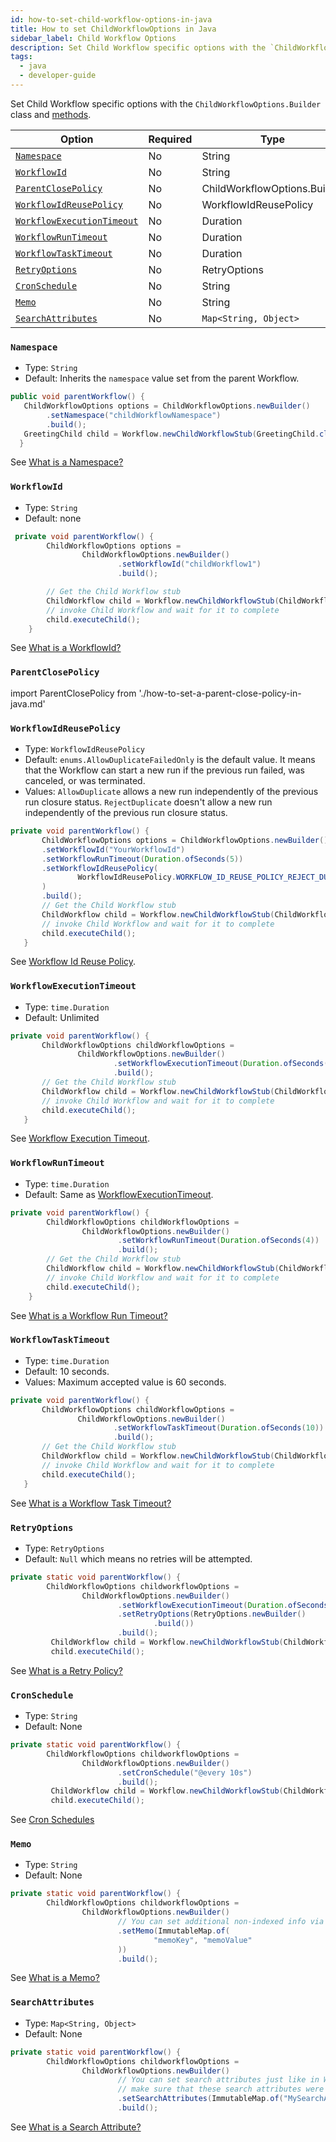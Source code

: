 ```yaml
---
id: how-to-set-child-workflow-options-in-java
title: How to set ChildWorkflowOptions in Java
sidebar_label: Child Workflow Options
description: Set Child Workflow specific options with the `ChildWorkflowOptions` class.
tags:
  - java
  - developer-guide
---
```


Set Child Workflow specific options with the `ChildWorkflowOptions.Builder` class and [methods](https://www.javadoc.io/static/io.temporal/temporal-sdk/1.8.0/io/temporal/workflow/ChildWorkflowOptions.Builder.html).

| Option                                                  | Required | Type                         |
| ------------------------------------------------------- | -------- | ---------------------------- |
| [`Namespace`](#namespace)                               | No       | String                       |
| [`WorkflowId`](#workflowId)                             | No       | String                       |
| [`ParentClosePolicy`](#parentclosepolicy)               | No       | ChildWorkflowOptions.Builder |
| [`WorkflowIdReusePolicy`](#workflowidreusepolicy)       | No       | WorkflowIdReusePolicy        |
| [`WorkflowExecutionTimeout`](#workflowexecutiontimeout) | No       | Duration                     |
| [`WorkflowRunTimeout`](#workflowruntimeout)             | No       | Duration                     |
| [`WorkflowTaskTimeout`](#workflowtasktimeout)           | No       | Duration                     |
| [`RetryOptions`](#retryoptions)                         | No       | RetryOptions                 |
| [`CronSchedule`](#cronschedule)                         | No       | String                       |
| [`Memo`](#memo)                                         | No       | String                       |
| [`SearchAttributes`](#searchattributes)                 | No       | `Map<String, Object>`        |

### `Namespace`

- Type: `String`
- Default: Inherits the `namespace` value set from the parent Workflow.

```java
public void parentWorkflow() {
   ChildWorkflowOptions options = ChildWorkflowOptions.newBuilder()
        .setNamespace("childWorkflowNamespace")
        .build();
   GreetingChild child = Workflow.newChildWorkflowStub(GreetingChild.class, options);
  }
```

See [What is a Namespace?](/concepts/what-is-a-namespace)

### `WorkflowId`

- Type: `String`
- Default: none

```java
 private void parentWorkflow() {
        ChildWorkflowOptions options =
                ChildWorkflowOptions.newBuilder()
                        .setWorkflowId("childWorkflow1")
                        .build();

        // Get the Child Workflow stub
        ChildWorkflow child = Workflow.newChildWorkflowStub(ChildWorkflow.class, childWorkflowOptions);
        // invoke Child Workflow and wait for it to complete
        child.executeChild();
    }
```

See [What is a WorkflowId?](/concepts/what-is-a-workflow-id)

### `ParentClosePolicy`

import ParentClosePolicy from './how-to-set-a-parent-close-policy-in-java.md'

<ParentClosePolicy/>

### `WorkflowIdReusePolicy`

- Type: `WorkflowIdReusePolicy`
- Default: `enums.AllowDuplicateFailedOnly` is the default value. It means that the Workflow can start a new run if the previous run failed, was canceled, or was terminated.
- Values: `AllowDuplicate` allows a new run independently of the previous run closure status.
  `RejectDuplicate` doesn't allow a new run independently of the previous run closure status.

```java
private void parentWorkflow() {
       ChildWorkflowOptions options = ChildWorkflowOptions.newBuilder()
       .setWorkflowId("YourWorkflowId")
       .setWorkflowRunTimeout(Duration.ofSeconds(5))
       .setWorkflowIdReusePolicy(
               WorkflowIdReusePolicy.WORKFLOW_ID_REUSE_POLICY_REJECT_DUPLICATE
       )
       .build();
       // Get the Child Workflow stub
       ChildWorkflow child = Workflow.newChildWorkflowStub(ChildWorkflow.class, childWorkflowOptions);
       // invoke Child Workflow and wait for it to complete
       child.executeChild();
   }
```

See [Workflow Id Reuse Policy](/concepts/what-is-a-workflow-id-reuse-policy).

### `WorkflowExecutionTimeout`

- Type: `time.Duration`
- Default: Unlimited

```java
private void parentWorkflow() {
       ChildWorkflowOptions childWorkflowOptions =
               ChildWorkflowOptions.newBuilder()
                       .setWorkflowExecutionTimeout(Duration.ofSeconds(10))
                       .build();
       // Get the Child Workflow stub
       ChildWorkflow child = Workflow.newChildWorkflowStub(ChildWorkflow.class, childWorkflowOptions);
       // invoke Child Workflow and wait for it to complete
       child.executeChild();
   }
```

See [Workflow Execution Timeout](/concepts/what-is-a-workflow-execution-timeout).

### `WorkflowRunTimeout`

- Type: `time.Duration`
- Default: Same as [WorkflowExecutionTimeout](#WorkflowExecutionTimeout).

```java
private void parentWorkflow() {
        ChildWorkflowOptions childWorkflowOptions =
                ChildWorkflowOptions.newBuilder()
                        .setWorkflowRunTimeout(Duration.ofSeconds(4))
                        .build();
        // Get the Child Workflow stub
        ChildWorkflow child = Workflow.newChildWorkflowStub(ChildWorkflow.class, childWorkflowOptions);
        // invoke Child Workflow and wait for it to complete
        child.executeChild();
    }
```

See [What is a Workflow Run Timeout?](/concepts/what-is-a-workflow-run-timeout)

### `WorkflowTaskTimeout`

- Type: `time.Duration`
- Default: 10 seconds.
- Values: Maximum accepted value is 60 seconds.

```java
private void parentWorkflow() {
       ChildWorkflowOptions childWorkflowOptions =
               ChildWorkflowOptions.newBuilder()
                       .setWorkflowTaskTimeout(Duration.ofSeconds(10))
                       .build();
       // Get the Child Workflow stub
       ChildWorkflow child = Workflow.newChildWorkflowStub(ChildWorkflow.class, childWorkflowOptions);
       // invoke Child Workflow and wait for it to complete
       child.executeChild();
   }
```

See [What is a Workflow Task Timeout?](/concepts/what-is-a-workflow-task-timeout)

### `RetryOptions`

- Type: `RetryOptions`
- Default: `Null` which means no retries will be attempted.

```java
private static void parentWorkflow() {
        ChildWorkflowOptions childworkflowOptions =
                ChildWorkflowOptions.newBuilder()
                        .setWorkflowExecutionTimeout(Duration.ofSeconds(10)
                        .setRetryOptions(RetryOptions.newBuilder()
                                .build())
                        .build();
         ChildWorkflow child = Workflow.newChildWorkflowStub(ChildWorkflow.class, ChildworkflowOptions);
         child.executeChild();
```

See [What is a Retry Policy?](/concepts/what-is-a-retry-policy)

### `CronSchedule`

- Type: `String`
- Default: None

```java
private static void parentWorkflow() {
        ChildWorkflowOptions childworkflowOptions =
                ChildWorkflowOptions.newBuilder()
                        .setCronSchedule("@every 10s")
                        .build();
         ChildWorkflow child = Workflow.newChildWorkflowStub(ChildWorkflow.class, ChildworkflowOptions);
         child.executeChild();
```

See [Cron Schedules](/concepts/what-is-a-temporal-cron-job#cron-schedules)

### `Memo`

- Type: `String`
- Default: None

```java
private static void parentWorkflow() {
        ChildWorkflowOptions childworkflowOptions =
                ChildWorkflowOptions.newBuilder()
                        // You can set additional non-indexed info via Memo
                        .setMemo(ImmutableMap.of(
                                "memoKey", "memoValue"
                        ))
                        .build();
```

See [What is a Memo?](/concepts/what-is-a-memo)

### `SearchAttributes`

- Type: `Map<String, Object>`
- Default: None

```java
private static void parentWorkflow() {
        ChildWorkflowOptions childworkflowOptions =
                ChildWorkflowOptions.newBuilder()
                        // You can set search attributes just like in WorkflowOptions
                        // make sure that these search attributes were added before
                        .setSearchAttributes(ImmutableMap.of("MySearchAttributeNAme", "value"))
                        .build();
```

See [What is a Search Attribute?](/concepts/what-is-a-search-attribute)
